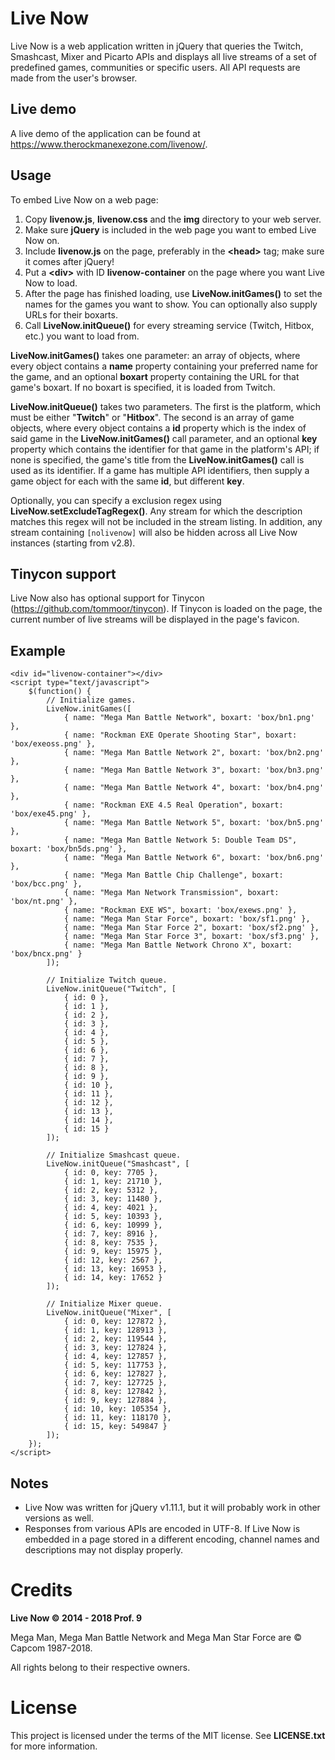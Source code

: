 Live Now
========
Live Now is a web application written in jQuery that queries the Twitch, Smashcast, Mixer and Picarto APIs and displays all live streams of a set of predefined games, communities or specific users. All API requests are made from the user's browser.

Live demo
---------
A live demo of the application can be found at https://www.therockmanexezone.com/livenow/.

Usage
-----
To embed Live Now on a web page:

1. Copy **livenow.js**, **livenow.css** and the **img** directory to your web server.
2. Make sure **jQuery** is included in the web page you want to embed Live Now on.
3. Include **livenow.js** on the page, preferably in the **&lt;head&gt;** tag; make sure it comes after jQuery!
4. Put a **&lt;div&gt;** with ID **livenow-container** on the page where you want Live Now to load.
5. After the page has finished loading, use **LiveNow.initGames()** to set the names for the games you want to show. You can optionally also supply URLs for their boxarts.
6. Call **LiveNow.initQueue()** for every streaming service (Twitch, Hitbox, etc.) you want to load from.

**LiveNow.initGames()** takes one parameter: an array of objects, where every object contains a **name** property containing your preferred name for the game, and an optional **boxart** property containing the URL for that game's boxart. If no boxart is specified, it is loaded from Twitch.

**LiveNow.initQueue()** takes two parameters. The first is the platform, which must be either "**Twitch**" or "**Hitbox**". The second is an array of game objects, where every object contains a **id** property which is the index of said game in the **LiveNow.initGames()** call parameter, and an optional **key** property which contains the identifier for that game in the platform's API; if none is specified, the game's title from the **LiveNow.initGames()** call is used as its identifier. If a game has multiple API identifiers, then supply a game object for each with the same **id**, but different **key**.

Optionally, you can specify a exclusion regex using **LiveNow.setExcludeTagRegex()**. Any stream for which the description matches this regex will not be included in the stream listing. In addition, any stream containing `[nolivenow]` will also be hidden across all Live Now instances (starting from v2.8).

Tinycon support
---------------
Live Now also has optional support for Tinycon (https://github.com/tommoor/tinycon). If Tinycon is loaded on the page, the current number of live streams will be displayed in the page's favicon.

Example
-------
```
<div id="livenow-container"></div>
<script type="text/javascript">
	$(function() {
		// Initialize games.
		LiveNow.initGames([
			{ name: "Mega Man Battle Network", boxart: 'box/bn1.png' },
			{ name: "Rockman EXE Operate Shooting Star", boxart: 'box/exeoss.png' },
			{ name: "Mega Man Battle Network 2", boxart: 'box/bn2.png' },
			{ name: "Mega Man Battle Network 3", boxart: 'box/bn3.png' },
			{ name: "Mega Man Battle Network 4", boxart: 'box/bn4.png' },
			{ name: "Rockman EXE 4.5 Real Operation", boxart: 'box/exe45.png' },
			{ name: "Mega Man Battle Network 5", boxart: 'box/bn5.png' },
			{ name: "Mega Man Battle Network 5: Double Team DS", boxart: 'box/bn5ds.png' },
			{ name: "Mega Man Battle Network 6", boxart: 'box/bn6.png' },
			{ name: "Mega Man Battle Chip Challenge", boxart: 'box/bcc.png' },
			{ name: "Mega Man Network Transmission", boxart: 'box/nt.png' },
			{ name: "Rockman EXE WS", boxart: 'box/exews.png' },
			{ name: "Mega Man Star Force", boxart: 'box/sf1.png' },
			{ name: "Mega Man Star Force 2", boxart: 'box/sf2.png' },
			{ name: "Mega Man Star Force 3", boxart: 'box/sf3.png' },
			{ name: "Mega Man Battle Network Chrono X", boxart: 'box/bncx.png' }
		]);

		// Initialize Twitch queue.
		LiveNow.initQueue("Twitch", [
			{ id: 0 },
			{ id: 1 },
			{ id: 2 },
			{ id: 3 },
			{ id: 4 },
			{ id: 5 },
			{ id: 6 },
			{ id: 7 },
			{ id: 8 },
			{ id: 9 },
			{ id: 10 },
			{ id: 11 },
			{ id: 12 },
			{ id: 13 },
			{ id: 14 },
			{ id: 15 }
		]);
        
		// Initialize Smashcast queue.
		LiveNow.initQueue("Smashcast", [
			{ id: 0, key: 7705 },
			{ id: 1, key: 21710 },
			{ id: 2, key: 5312 },
			{ id: 3, key: 11480 },
			{ id: 4, key: 4021 },
			{ id: 5, key: 10393 },
			{ id: 6, key: 10999 },
			{ id: 7, key: 8916 },
			{ id: 8, key: 7535 },
			{ id: 9, key: 15975 },
			{ id: 12, key: 2567 },
			{ id: 13, key: 16953 },
			{ id: 14, key: 17652 }
		]);
		
		// Initialize Mixer queue.
		LiveNow.initQueue("Mixer", [
			{ id: 0, key: 127872 },
			{ id: 1, key: 128913 },
			{ id: 2, key: 119544 },
			{ id: 3, key: 127824 },
			{ id: 4, key: 127857 },
			{ id: 5, key: 117753 },
			{ id: 6, key: 127827 },
			{ id: 7, key: 127725 },
			{ id: 8, key: 127842 },
			{ id: 9, key: 127884 },
			{ id: 10, key: 105354 },
			{ id: 11, key: 118170 },
			{ id: 15, key: 549847 }
		]);
	});
</script>
```

Notes
-----
* Live Now was written for jQuery v1.11.1, but it will probably work in other versions as well.
* Responses from various APIs are encoded in UTF-8. If Live Now is embedded in a page stored in a different encoding, channel names and descriptions may not display properly.

Credits
=======
**Live Now © 2014 - 2018 Prof. 9**

Mega Man, Mega Man Battle Network and Mega Man Star Force are © Capcom 1987-2018.

All rights belong to their respective owners.

License
=======
This project is licensed under the terms of the MIT license. See **LICENSE.txt** for more information.